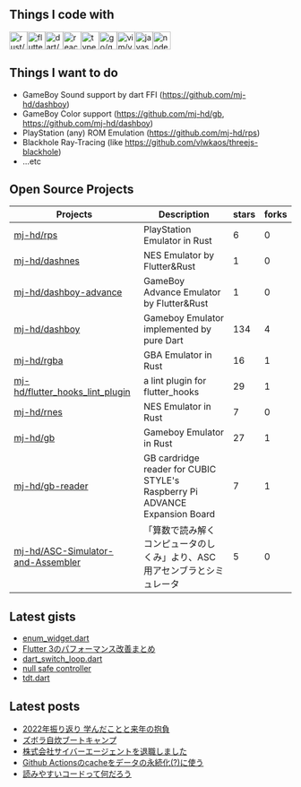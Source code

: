## Things I code with

<img src="https://cdn.jsdelivr.net/gh/devicons/devicon/icons/rust/rust-plain.svg" alt="rust/rust-plain" width="32" height="32"><img src="https://cdn.jsdelivr.net/gh/devicons/devicon/icons/flutter/flutter-original.svg" alt="flutter/flutter-original" width="32" height="32"><img src="https://cdn.jsdelivr.net/gh/devicons/devicon/icons/dart/dart-original-wordmark.svg" alt="dart/dart-original-wordmark" width="32" height="32"><img src="https://cdn.jsdelivr.net/gh/devicons/devicon/icons/react/react-original-wordmark.svg" alt="react/react-original-wordmark" width="32" height="32"><img src="https://cdn.jsdelivr.net/gh/devicons/devicon/icons/typescript/typescript-original.svg" alt="typescript/typescript-original" width="32" height="32"><img src="https://cdn.jsdelivr.net/gh/devicons/devicon/icons/go/go-original.svg" alt="go/go-original" width="32" height="32"><img src="https://cdn.jsdelivr.net/gh/devicons/devicon/icons/vim/vim-original.svg" alt="vim/vim-original" width="32" height="32"><img src="https://cdn.jsdelivr.net/gh/devicons/devicon/icons/javascript/javascript-original.svg" alt="javascript/javascript-original" width="32" height="32"><img src="https://cdn.jsdelivr.net/gh/devicons/devicon/icons/nodejs/nodejs-original-wordmark.svg" alt="nodejs/nodejs-original-wordmark" width="32" height="32">

## Things I want to do

- GameBoy Sound support by dart FFI (https://github.com/mj-hd/dashboy)
- GameBoy Color support (https://github.com/mj-hd/gb, https://github.com/mj-hd/dashboy)
- PlayStation (any) ROM Emulation (https://github.com/mj-hd/rps)
- Blackhole Ray-Tracing (like https://github.com/vlwkaos/threejs-blackhole)
- ...etc

## Open Source Projects

|Projects|Description|stars|forks|
|--------|-----------|-----|-----|
|[mj-hd/rps](https://github.com/mj-hd/rps)|PlayStation Emulator in Rust|6|0|
|[mj-hd/dashnes](https://github.com/mj-hd/dashnes)|NES Emulator by Flutter&Rust|1|0|
|[mj-hd/dashboy-advance](https://github.com/mj-hd/dashboy-advance)|GameBoy Advance Emulator by Flutter&Rust|1|0|
|[mj-hd/dashboy](https://github.com/mj-hd/dashboy)|Gameboy Emulator implemented by pure Dart|134|4|
|[mj-hd/rgba](https://github.com/mj-hd/rgba)|GBA Emulator in Rust|16|1|
|[mj-hd/flutter_hooks_lint_plugin](https://github.com/mj-hd/flutter_hooks_lint_plugin)|a lint plugin for flutter_hooks|29|1|
|[mj-hd/rnes](https://github.com/mj-hd/rnes)|NES Emulator in Rust|7|0|
|[mj-hd/gb](https://github.com/mj-hd/gb)|Gameboy Emulator in Rust|27|1|
|[mj-hd/gb-reader](https://github.com/mj-hd/gb-reader)|GB cardridge reader for CUBIC STYLE's Raspberry Pi ADVANCE Expansion Board|7|1|
|[mj-hd/ASC-Simulator-and-Assembler](https://github.com/mj-hd/ASC-Simulator-and-Assembler)|「算数で読み解く コンピュータのしくみ」より、ASC用アセンブラとシミュレータ|5|0|


## Latest gists

- [enum_widget.dart](https://gist.github.com/6fc64669b074dff03ad1fa9bef9e1ae8)
- [Flutter 3のパフォーマンス改善まとめ](https://gist.github.com/c5f4eda09ca506c0ac18cfdc7f01eea5)
- [dart_switch_loop.dart](https://gist.github.com/8e6dfae5563935294b0389033cb3c613)
- [null safe controller](https://gist.github.com/fbe79a46c183992e207db63b8e2e1912)
- [tdt.dart](https://gist.github.com/2ff63328ab092f2d19d8e78e32fb8971)


## Latest posts

- [2022年振り返り 学んだことと来年の抱負](https://mjhd.hatenablog.com/entry/2022/12/30/231606)
- [ズボラ自炊ブートキャンプ](https://mjhd.hatenablog.com/entry/2022/12/17/125258)
- [株式会社サイバーエージェントを退職しました](https://mjhd.hatenablog.com/entry/2022/10/09/161150)
- [Github Actionsのcacheをデータの永続化(?)に使う](https://mjhd.hatenablog.com/entry/2022/06/04/104711)
- [読みやすいコードって何だろう](https://mjhd.hatenablog.com/entry/2022/06/02/190913)

